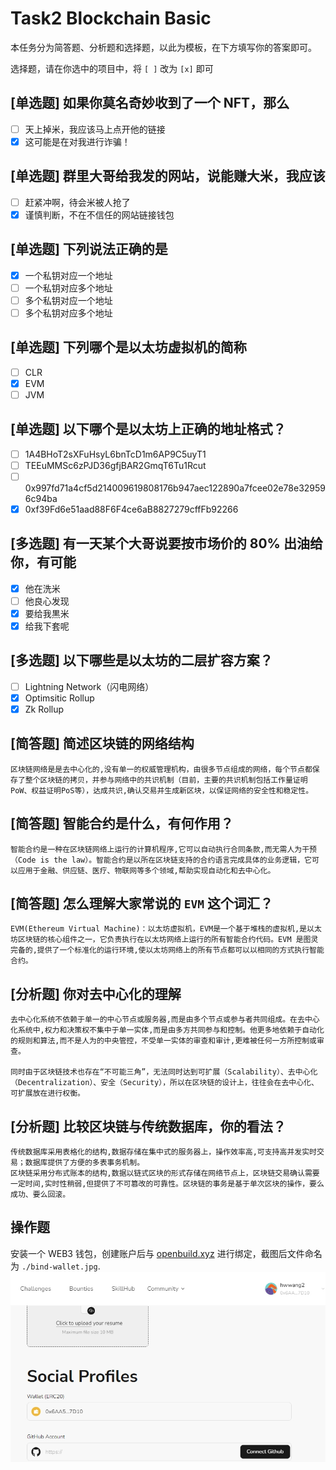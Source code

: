 # Task2 Blockchain Basic

本任务分为简答题、分析题和选择题，以此为模板，在下方填写你的答案即可。

选择题，请在你选中的项目中，将 `[ ]` 改为 `[x]` 即可

## [单选题] 如果你莫名奇妙收到了一个 NFT，那么

- [ ] 天上掉米，我应该马上点开他的链接
- [x] 这可能是在对我进行诈骗！

## [单选题] 群里大哥给我发的网站，说能赚大米，我应该

- [ ] 赶紧冲啊，待会米被人抢了
- [x] 谨慎判断，不在不信任的网站链接钱包

## [单选题] 下列说法正确的是

- [x] 一个私钥对应一个地址
- [ ] 一个私钥对应多个地址
- [ ] 多个私钥对应一个地址
- [ ] 多个私钥对应多个地址

## [单选题] 下列哪个是以太坊虚拟机的简称

- [ ] CLR
- [x] EVM
- [ ] JVM

## [单选题] 以下哪个是以太坊上正确的地址格式？

- [ ] 1A4BHoT2sXFuHsyL6bnTcD1m6AP9C5uyT1
- [ ] TEEuMMSc6zPJD36gfjBAR2GmqT6Tu1Rcut
- [ ] 0x997fd71a4cf5d214009619808176b947aec122890a7fcee02e78e329596c94ba
- [x] 0xf39Fd6e51aad88F6F4ce6aB8827279cffFb92266

## [多选题] 有一天某个大哥说要按市场价的 80% 出油给你，有可能

- [x] 他在洗米
- [ ] 他良心发现
- [x] 要给我黒米
- [x] 给我下套呢

## [多选题] 以下哪些是以太坊的二层扩容方案？

- [ ] Lightning Network（闪电网络）
- [x] Optimsitic Rollup
- [x] Zk Rollup

## [简答题] 简述区块链的网络结构

```
区块链网络是是去中心化的,没有单一的权威管理机构，由很多节点组成的网络，每个节点都保存了整个区块链的拷贝，并参与网络中的共识机制（目前，主要的共识机制包括工作量证明PoW、权益证明PoS等），达成共识,确认交易并生成新区块，以保证网络的安全性和稳定性。
```

## [简答题] 智能合约是什么，有何作用？

```
智能合约是一种在区块链网络上运行的计算机程序,它可以自动执行合同条款,而无需人为干预（Code is the law）。智能合约是以所在区块链支持的合约语言完成具体的业务逻辑，它可以应用于金融、供应链、医疗、物联网等多个领域,帮助实现自动化和去中心化。

```

## [简答题] 怎么理解大家常说的 `EVM` 这个词汇？

```
EVM(Ethereum Virtual Machine)：以太坊虚拟机，EVM是一个基于堆栈的虚拟机,是以太坊区块链的核心组件之一，它负责执行在以太坊网络上运行的所有智能合约代码。EVM 是图灵完备的,提供了一个标准化的运行环境,使以太坊网络上的所有节点都可以以相同的方式执行智能合约。
```

## [分析题] 你对去中心化的理解

```
去中心化系统不依赖于单一的中心节点或服务器,而是由多个节点或参与者共同组成。在去中心化系统中,权力和决策权不集中于单一实体,而是由多方共同参与和控制。他更多地依赖于自动化的规则和算法,而不是人为的中央管控，不受单一实体的审查和审计,更难被任何一方所控制或审查。

同时由于区块链技术也存在“不可能三角”，无法同时达到可扩展（Scalability）、去中心化（Decentralization）、安全（Security），所以在区块链的设计上，往往会在去中心化、可扩展放在进行权衡。
```

## [分析题] 比较区块链与传统数据库，你的看法？

```
传统数据库采用表格化的结构,数据存储在集中式的服务器上，操作效率高,可支持高并发实时交易；数据库提供了方便的多表事务机制。
区块链采用分布式账本的结构,数据以链式区块的形式存储在网络节点上，区块链交易确认需要一定时间,实时性稍弱,但提供了不可篡改的可靠性。区块链的事务是基于单次区块的操作，要么成功、要么回滚。
```

## 操作题

安装一个 WEB3 钱包，创建账户后与 [openbuild.xyz](https://openbuild.xyz/profile) 进行绑定，截图后文件命名为 `./bind-wallet.jpg`.
![bind-wallet](./bind-wallet.jpg)
